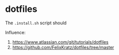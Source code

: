 # dotfiles


The `.install.sh` script should 


Influence:


1. https://www.atlassian.com/git/tutorials/dotfiles
2. https://github.com/FelixKratz/dotfiles/tree/master

